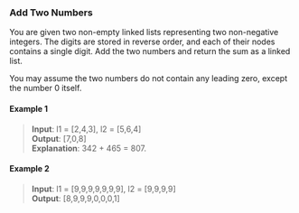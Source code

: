 ### Add Two Numbers

You are given two non-empty linked lists representing two non-negative integers. The digits are stored in reverse order, and each of their nodes contains a single digit. Add the two numbers and return the sum as a linked list.

You may assume the two numbers do not contain any leading zero, except the number 0 itself.

#### Example 1

> **Input**: l1 = [2,4,3], l2 = [5,6,4]  
> **Output**: [7,0,8]  
> **Explanation**: 342 + 465 = 807.

#### Example 2

> **Input**: l1 = [9,9,9,9,9,9,9], l2 = [9,9,9,9]  
> **Output**: [8,9,9,9,0,0,0,1] 